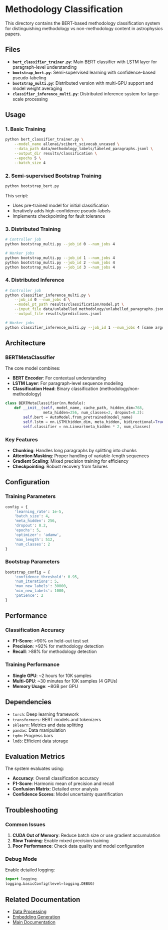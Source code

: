 # Methodology Classification

This directory contains the BERT-based methodology classification system for distinguishing methodology vs non-methodology content in astrophysics papers.

## Files

- **`bert_classifier_trainer.py`**: Main BERT classifier with LSTM layer for paragraph-level understanding
- **`bootstrap_bert.py`**: Semi-supervised learning with confidence-based pseudo-labeling
- **`bootstrap_multi.py`**: Distributed version with multi-GPU support and model weight averaging
- **`classifier_inference_multi.py`**: Distributed inference system for large-scale processing

## Usage

### 1. Basic Training

```bash
python bert_classifier_trainer.py \
    --model_name allenai/scibert_scivocab_uncased \
    --data_path data/methodology_labels/labeled_paragraphs.jsonl \
    --output_dir results/classification \
    --epochs 5 \
    --batch_size 4
```

### 2. Semi-supervised Bootstrap Training

```bash
python bootstrap_bert.py
```

This script:
- Uses pre-trained model for initial classification
- Iteratively adds high-confidence pseudo-labels
- Implements checkpointing for fault tolerance

### 3. Distributed Training

```bash
# Controller job
python bootstrap_multi.py --job_id 0 --num_jobs 4

# Worker jobs
python bootstrap_multi.py --job_id 1 --num_jobs 4
python bootstrap_multi.py --job_id 2 --num_jobs 4
python bootstrap_multi.py --job_id 3 --num_jobs 4
```

### 4. Distributed Inference

```bash
# Controller job
python classifier_inference_multi.py \
    --job_id 0 --num_jobs 4 \
    --model_pt_path results/classification/model.pt \
    --input_file data/unlabelled_methodology/unlabelled_paragraphs.jsonl \
    --output_file results/predictions.jsonl

# Worker jobs
python classifier_inference_multi.py --job_id 1 --num_jobs 4 [same args]
```

## Architecture

### BERTMetaClassifier

The core model combines:
- **BERT Encoder**: For contextual understanding
- **LSTM Layer**: For paragraph-level sequence modeling
- **Classification Head**: Binary classification (methodology/non-methodology)

```python
class BERTMetaClassifier(nn.Module):
    def __init__(self, model_name, cache_path, hidden_dim=768, 
                 meta_hidden=256, num_classes=2, dropout=0.2):
        self.bert = AutoModel.from_pretrained(model_name)
        self.lstm = nn.LSTM(hidden_dim, meta_hidden, bidirectional=True)
        self.classifier = nn.Linear(meta_hidden * 2, num_classes)
```

### Key Features

- **Chunking**: Handles long paragraphs by splitting into chunks
- **Attention Masking**: Proper handling of variable-length sequences
- **Gradient Scaling**: Mixed precision training for efficiency
- **Checkpointing**: Robust recovery from failures

## Configuration

### Training Parameters

```python
config = {
    'learning_rate': 1e-5,
    'batch_size': 4,
    'meta_hidden': 256,
    'dropout': 0.2,
    'epochs': 5,
    'optimizer': 'adamw',
    'max_length': 512,
    'num_classes': 2
}
```

### Bootstrap Parameters

```python
bootstrap_config = {
    'confidence_threshold': 0.95,
    'num_iterations': 5,
    'max_new_labels': 30000,
    'min_new_labels': 1000,
    'patience': 2
}
```

## Performance

### Classification Accuracy

- **F1-Score**: >90% on held-out test set
- **Precision**: >92% for methodology detection
- **Recall**: >88% for methodology detection

### Training Performance

- **Single GPU**: ~2 hours for 10K samples
- **Multi-GPU**: ~30 minutes for 10K samples (4 GPUs)
- **Memory Usage**: ~8GB per GPU

## Dependencies

- `torch`: Deep learning framework
- `transformers`: BERT models and tokenizers
- `sklearn`: Metrics and data splitting
- `pandas`: Data manipulation
- `tqdm`: Progress bars
- `lmdb`: Efficient data storage

## Evaluation Metrics

The system evaluates using:
- **Accuracy**: Overall classification accuracy
- **F1-Score**: Harmonic mean of precision and recall
- **Confusion Matrix**: Detailed error analysis
- **Confidence Scores**: Model uncertainty quantification

## Troubleshooting

### Common Issues

1. **CUDA Out of Memory**: Reduce batch size or use gradient accumulation
2. **Slow Training**: Enable mixed precision training
3. **Poor Performance**: Check data quality and model configuration

### Debug Mode

Enable detailed logging:
```python
import logging
logging.basicConfig(level=logging.DEBUG)
```

## Related Documentation

- [Data Processing](../data_processing/README.md)
- [Embedding Generation](../embeddings/README.md)
- [Main Documentation](../docs/)
